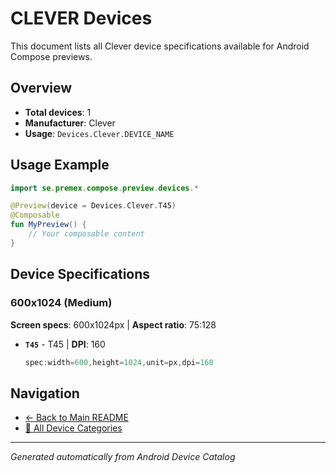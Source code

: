 # CLEVER Devices

This document lists all Clever device specifications available for Android Compose previews.

## Overview

- **Total devices**: 1
- **Manufacturer**: Clever
- **Usage**: `Devices.Clever.DEVICE_NAME`

## Usage Example

```kotlin
import se.premex.compose.preview.devices.*

@Preview(device = Devices.Clever.T45)
@Composable
fun MyPreview() {
    // Your composable content
}
```

## Device Specifications

### 600x1024 (Medium)

**Screen specs**: 600x1024px | **Aspect ratio**: 75:128

- **`T45`** - T45 | **DPI**: 160
  ```kotlin
  spec:width=600,height=1024,unit=px,dpi=160
  ```

## Navigation

- [← Back to Main README](../../README.md)
- [📱 All Device Categories](../README.md)

---
*Generated automatically from Android Device Catalog*
